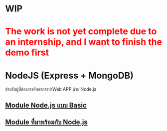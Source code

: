 # WIP

<h1 style="color:red;">The work is not yet complete due to an internship, and I want to finish the demo first</h1>

# NodeJS (Express + MongoDB)

สำหรับผู้ที่ต้องการศึกษาการทำWeb APP ด้วย Node.js

## <a href="/1-ModuleBasic/1-Note.md">Module Node.js แบบ Basic </a>

## <a href="/2-ModuleNodeJS/2-Note.md">Module ที่มาพร้อมกับ Node.js </a>
